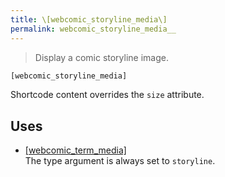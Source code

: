 ```yaml
---
title: \[webcomic_storyline_media\]
permalink: webcomic_storyline_media__
---
```


> Display a comic storyline image.

```php
[webcomic_storyline_media]
```

Shortcode content overrides the `size` attribute.

## Uses
- [[webcomic_term_media]](webcomic_term_media__)  
The type argument is always set to `storyline`.

